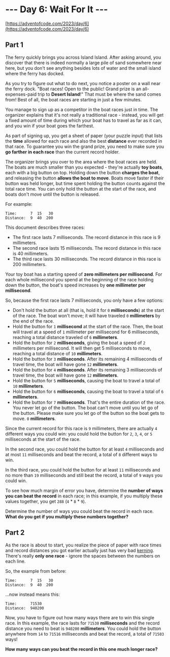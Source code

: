 # --- Day 6: Wait For It ---

[https://adventofcode.com/2023/day/6](https://adventofcode.com/2023/day/6)

## Part 1

The ferry quickly brings you across Island Island. After asking around, you discover that there is indeed normally a large pile of sand somewhere near here, but you don't see anything besides lots of water and the small island where the ferry has docked.

As you try to figure out what to do next, you notice a poster on a wall near the ferry dock. "Boat races! Open to the public! Grand prize is an all-expenses-paid trip to **Desert Island**!" That must be where the sand comes from! Best of all, the boat races are starting in just a few minutes.

You manage to sign up as a competitor in the boat races just in time. The organizer explains that it's not really a traditional race - instead, you will get a fixed amount of time during which your boat has to travel as far as it can, and you win if your boat goes the farthest.

As part of signing up, you get a sheet of paper (your puzzle input) that lists the **time** allowed for each race and also the best **distance** ever recorded in that race. To guarantee you win the grand prize, you need to make sure you **go farther in each race** than the current record holder.

The organizer brings you over to the area where the boat races are held. The boats are much smaller than you expected - they're actually **toy boats**, each with a big button on top. Holding down the button **charges the boat**, and releasing the button **allows the boat to move**. Boats move faster if their button was held longer, but time spent holding the button counts against the total race time. You can only hold the button at the start of the race, and boats don't move until the button is released.

For example:

```text
Time:      7  15   30
Distance:  9  40  200
```

This document describes three races:

* The first race lasts 7 milliseconds. The record distance in this race is 9 millimeters.
* The second race lasts 15 milliseconds. The record distance in this race is 40 millimeters.
* The third race lasts 30 milliseconds. The record distance in this race is 200 millimeters.

Your toy boat has a starting speed of **zero millimeters per millisecond**. For each whole millisecond you spend at the beginning of the race holding down the button, the boat's speed increases by **one millimeter per millisecond**.

So, because the first race lasts 7 milliseconds, you only have a few options:

* Don't hold the button at all (that is, hold it for `0` **milliseconds**) at the start of the race. The boat won't move; it will have traveled `0` **millimeters** by the end of the race.
* Hold the button for `1` **millisecond** at the start of the race. Then, the boat will travel at a speed of `1` millimeter per millisecond for 6 milliseconds, reaching a total distance traveled of `6` **millimeters**.
* Hold the button for `2` **milliseconds**, giving the boat a speed of `2` millimeters per millisecond. It will then get 5 milliseconds to move, reaching a total distance of `10` **millimeters**.
* Hold the button for `3` **milliseconds**. After its remaining 4 milliseconds of travel time, the boat will have gone `12` **millimeters**.
* Hold the button for `4` **milliseconds**. After its remaining 3 milliseconds of travel time, the boat will have gone `12` **millimeters**.
* Hold the button for `5` **milliseconds**, causing the boat to travel a total of `10` **millimeters**.
* Hold the button for `6` **milliseconds**, causing the boat to travel a total of `6` **millimeters**.
* Hold the button for `7` **milliseconds**. That's the entire duration of the race. You never let go of the button. The boat can't move until you let go of the button. Please make sure you let go of the button so the boat gets to move. `0` **millimeters**.

Since the current record for this race is `9` millimeters, there are actually `4` different ways you could win: you could hold the button for `2`, `3`, `4`, or `5` milliseconds at the start of the race.

In the second race, you could hold the button for at least `4` milliseconds and at most `11` milliseconds and beat the record, a total of `8` different ways to win.

In the third race, you could hold the button for at least `11` milliseconds and no more than `19` milliseconds and still beat the record, a total of `9` ways you could win.

To see how much margin of error you have, determine the **number of ways you can beat the record** in each race; in this example, if you multiply these values together, you get `288` (`4` \* `8` \* `9`).

Determine the number of ways you could beat the record in each race. **What do you get if you multiply these numbers together?**

## Part 2

As the race is about to start, you realize the piece of paper with race times and record distances you got earlier actually just has very bad [kerning](https://en.wikipedia.org/wiki/Kerning). There's really **only one race** - ignore the spaces between the numbers on each line.

So, the example from before:

```text
Time:      7  15   30
Distance:  9  40  200
```

...now instead means this:

```text
Time:      71530
Distance:  940200
```

Now, you have to figure out how many ways there are to win this single race. In this example, the race lasts for `71530` **milliseconds** and the record distance you need to beat is `940200` **millimeters**. You could hold the button anywhere from `14` to `71516` milliseconds and beat the record, a total of `71503` ways!

**How many ways can you beat the record in this one much longer race?**
